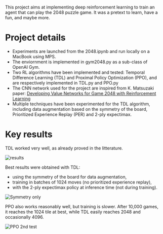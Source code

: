 This project aims at implementing deep reinforcement learning to train an agent that can play the 2048 puzzle game. It was a pretext to learn, have a fun, and maybe more.

# Project details

- Experiments are launched from the 2048.ipynb and run locally on a MacBook using MPS.
- The enviornment is implemented in gym2048.py as a sub-class of OpenAI Gym.
- Two RL algorithms have been implemented and tested: Temporal Difference Learning (TDL) and Proximal Policy Optimization (PPO), and are respectively implemented in TDL.py and PPO.py
- The CNN network used for the project are inspired from K. Matsuzaki paper: [Developing Value Networks for Game 2048
with Reinforcement Learning](https://www.jstage.jst.go.jp/article/ipsjjip/29/0/29_336/_pdf)
- Multiple techniques have been experimented for the TDL algorithm, including data augmentation based on the symmetry of the board, Prioritized Experience Replay (PER) and 2-ply expectimax.

# Key results

TDL worked very well, as already proved in the litterature. 

![results](https://github.com/user-attachments/assets/22ebe083-febe-4333-91b5-4ebbcdc11b1a)

Best results were obtained with TDL:
- using the symmetry of the board for data augmentation,
- training in batches of 1024 moves (no prioritized experience replay),
- with the 2-ply expectimax policy at inference time (not during training).

![Symmetry only](https://github.com/user-attachments/assets/d3876590-04d4-4139-bd40-cca725ca982d)

PPO also works reasonably well, but training is slower. After 10,000 games, it reaches the 1024 tile at best, while TDL easily reaches 2048 and occasionally 4096. 

![PPO 2nd test](https://github.com/user-attachments/assets/0665c152-e897-4b33-afc0-61704ac8cd1c)
